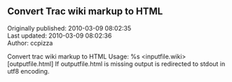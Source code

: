 ## Convert Trac wiki markup to HTML  
Originally published: 2010-03-09 08:02:35  
Last updated: 2010-03-09 08:02:36  
Author: ccpizza   
  
Convert trac wiki markup to HTML
    Usage: %s <inputfile.wiki> [outputfile.html]
If outputfile.html is missing output is redirected to stdout in utf8 encoding.